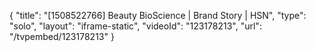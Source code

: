 {
    "title": "[1508522766] Beauty BioScience | Brand Story | HSN",
    "type": "solo",
    "layout": "iframe-static",
    "videoId": "123178213",
    "url": "\/tvpembed\/123178213"
}